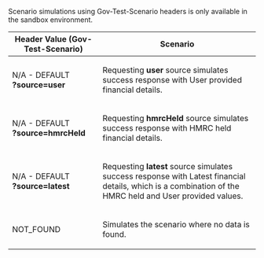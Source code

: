 <p>Scenario simulations using Gov-Test-Scenario headers is only available in the sandbox environment.</p>
<table>
    <thead>
        <tr>
            <th>Header Value (Gov-Test-Scenario)</th>
            <th>Scenario</th>
        </tr>
    </thead>
    <tbody>
        <tr>
            <td><p>N/A - DEFAULT<br><strong>?source=user</strong></p></td>
            <td><p>Requesting <strong>user</strong> source simulates success response with User provided financial details.</p></td>
        </tr>
        <tr>
            <td><p>N/A - DEFAULT<br><strong>?source=hmrcHeld</strong></p></td>
            <td><p>Requesting <strong>hmrcHeld</strong> source simulates success response with HMRC held financial details.</p></td>
        </tr>
        <tr>
            <td><p>N/A - DEFAULT<br><strong>?source=latest</strong></p></td>
            <td><p>Requesting <strong>latest</strong> source simulates success response with Latest financial details, which is a combination of the HMRC held and User provided values.</p></td>
        </tr>
        <tr>
            <td><p>NOT_FOUND</p></td>
            <td><p>Simulates the scenario where no data is found.</p></td>
        </tr>
    </tbody>
</table>